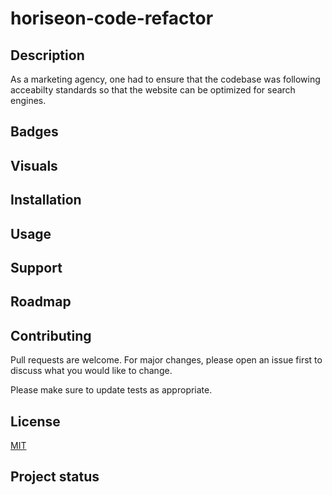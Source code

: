 # horiseon-code-refactor

## Description
As a marketing agency, one had to ensure that the codebase was following acceabilty standards so that the website can be optimized for search engines.

## Badges

## Visuals

## Installation

## Usage

## Support

## Roadmap

## Contributing
Pull requests are welcome. For major changes, please open an issue first to discuss what you would like to change.

Please make sure to update tests as appropriate.

## License
[MIT](https://choosealicense.com/licenses/mit/)

## Project status
